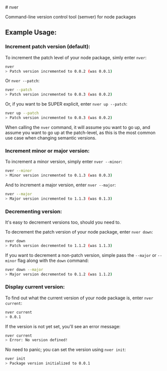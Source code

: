 # nver

Command-line version control tool (semver) for node packages

## Example Usage:

### Increment patch version (default):

To increment the patch level of your node package, simly enter ```nver```:

```bash
nver
> Patch version incremented to 0.0.2 (was 0.0.1)
```

Or ```nver --patch```:

```bash
nver --patch
> Patch version incremented to 0.0.3 (was 0.0.2)
```

Or, if you want to be SUPER explicit, enter ```nver up --patch```:

```bash
nver up --patch
> Patch version incremented to 0.0.3 (was 0.0.2)
```

When calling the ```nver``` command, it will assume you want to go up, and assume you want to go up at the patch-level, as this is the most common use case when changing semantic versions.

### Increment minor or major version:

To increment a minor version, simply enter ```nver --minor```:

```bash
nver --minor
> Minor version incremented to 0.1.3 (was 0.0.3)
```

And to increment a major version, enter ```nver --major```:

```bash
nver --major
> Major version incremented to 1.1.3 (was 0.1.3)
```

### Decrementing version:

It's easy to decrement versions too, should you need to. 

To decrement the patch version of your node package, enter ```nver down```:

```bash
nver down
> Patch version decremented to 1.1.2 (was 1.1.3)
```

If you want to decrement a non-patch version, simple pass the ```--major``` or ```--minor``` flag along with the ```down``` command:

```bash
nver down --major
> Major version decremented to 0.1.2 (was 1.1.2)
```

### Display current version:

To find out what the current version of your node package is, enter ```nver current```:

```bash
nver current
> 0.0.1
```

If the version is not yet set, you'll see an error message:

```bash
nver current
> Error: No version defined!
```

No need to panic; you can set the version using ```nver init```:

```bash
nver init
> Package version initialized to 0.0.1
```
